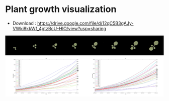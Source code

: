 # Plant growth visualization

- Download : https://drive.google.com/file/d/12qC5B3gAJy-VWki8kkWf_4gtzBcU-HIO/view?usp=sharing

![](../../time_series_example.png)
![](../../visualization_example.png)
